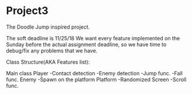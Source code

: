 # Project3
The Doodle Jump inspired project.

The soft deadline is 11/25/18
We want every feature implemented on the Sunday before the actual assignment deadline,
so we have time to debug/fix any problems that we have.

Class Structure(AKA Features list):

Main class
  Player
    -Contact detection
    -Enemy detection
    -Jump func.
    -Fall func.
  Enemy
    -Spawn on the platform
  Platform
    -Randomized
  Screen
    -Scroll func.

